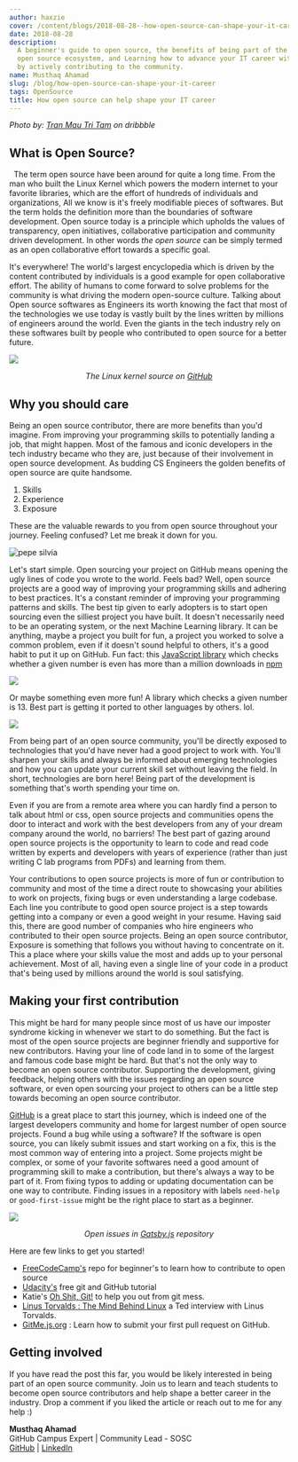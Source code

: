 ```yaml
---
author: haxzie
cover: /content/blogs/2018-08-28--how-open-source-can-shape-your-it-career/cover.png
date: 2018-08-28
description:
  A beginner's guide to open source, the benefits of being part of the
  open source ecosystem, and Learning how to advance your IT career with open source
  by actively contributing to the community.
name: Musthaq Ahamad
slug: /blog/how-open-source-can-shape-your-it-career
tags: OpenSource
title: How open source can help shape your IT career
---
```


_Photo by: [Tran Mau Tri Tam](https://dribbble.com/shots/4813890-SPACE) on dribbble_

## What is Open Source?

&nbsp; The term open source have been around for quite a long time. From the man who built the Linux Kernel which powers the modern internet to your favorite libraries, which are the effort of hundreds of individuals and organizations, All we know is it's freely modifiable pieces of softwares. But the term holds the definition more than the boundaries of software development. Open source today is a principle which upholds the values of transparency, open initiatives, collaborative participation and community driven development. In other words _the open source_ can be simply termed as an open collaborative effort towards a specific goal.

It's everywhere! The world's largest encyclopedia which is driven by the content contributed by individuals is a good example for open collaborative effort. The ability of humans to come forward to solve problems for the community is what driving the modern open-source culture. Talking about Open source softwares as Engineers its worth knowing the fact that most of the technologies we use today is vastly built by the lines written by millions of engineers around the world. Even the giants in the tech industry rely on these softwares built by people who contributed to open source for a better future.

<p>
<image src="/content/blogs/2018-08-28--how-open-source-can-shape-your-it-career/linux.png"/>
</p>
<center><i>The Linux kernel source on <a href="https://github.com/torvalds/linux">GitHub</a></i></center>

## Why you should care

Being an open source contributor, there are more benefits than you'd imagine. From improving your programming skills to potentially landing a job, that might happen. Most of the famous and iconic developers in the tech industry became who they are, just because of their involvement in open source development. As budding CS Engineers the golden benefits of open source are quite handsome.

1. Skills
2. Experience
3. Exposure

These are the valuable rewards to you from open source throughout your journey. Feeling confused? Let me break it down for you.

![pepe silvia](https://media.giphy.com/media/l0IylOPCNkiqOgMyA/giphy.gif)

Let's start simple. Open sourcing your project on GitHub means opening the ugly lines of code you wrote to the world. Feels bad? Well, open source projects are a good way of improving your programming skills and adhering to best practices. It's a constant reminder of improving your programming patterns and skills. The best tip given to early adopters is to start open sourcing even the silliest project you have built. It doesn't necessarily need to be an operating system, or the next Machine Learning library. It can be anything, maybe a project you built for fun, a project you worked to solve a common problem, even if it doesn't sound helpful to others, it's a good habit to put it up on GitHub. Fun fact: this [JavaScript library](https://www.npmjs.com/package/is-even) which checks whether a given number is even has more than a million downloads in [npm](https://npmjs.org)

<p>
<image src="/content/blogs/2018-08-28--how-open-source-can-shape-your-it-career/iseven.png"/>
</p>

Or maybe something even more fun!
A library which checks a given number is 13. Best part is getting it ported to other languages by others. lol.

<p>
<image src="/content/blogs/2018-08-28--how-open-source-can-shape-your-it-career/isthirteen.png"/>
</p>

From being part of an open source community, you'll be directly exposed to technologies that you'd have never had a good project to work with. You'll sharpen your skills and always be informed about emerging technologies and how you can update your current skill set without leaving the field. In short, technologies are born here! Being part of the development is something that's worth spending your time on.

Even if you are from a remote area where you can hardly find a person to talk about html or css, open source projects and communities opens the door to interact and work with the best developers from any of your dream company around the world, no barriers! The best part of gazing around open source projects is the opportunity to learn to code and read code written by experts and developers with years of experience (rather than just writing C lab programs from PDFs) and learning from them.

Your contributions to open source projects is more of fun or contribution to community and most of the time a direct route to showcasing your abilities to work on projects, fixing bugs or even understanding a large codebase. Each line you contribute to good open source project is a step towards getting into a company or even a good weight in your resume. Having said this, there are good number of companies who hire engineers who contributed to their open source projects. Being an open source contributor, Exposure is something that follows you without having to concentrate on it. This a place where your skills value the most and adds up to your personal achievement. Most of all, having even a single line of your code in a product that's being used by millions around the world is soul satisfying.

## Making your first contribution

This might be hard for many people since most of us have our imposter syndrome kicking in whenever we start to do something. But the fact is most of the open source projects are beginner friendly and supportive for new contributors. Having your line of code land in to some of the largest and famous code base might be hard. But that's not the only way to become an open source contributor. Supporting the development, giving feedback, helping others with the issues regarding an open source software, or even open sourcing your project to others can be a little step towards becoming an open source contributor.

[GitHub](https://github.com) is a great place to start this journey, which is indeed one of the largest developers community and home for largest number of open source projects. Found a bug while using a software? If the software is open source, you can likely submit issues and start working on a fix, this is the most common way of entering into a project. Some projects might be complex, or some of your favorite softwares need a good amount of programming skill to make a contribution, but there's always a way to be part of it. From fixing typos to adding or updating documentation can be one way to contribute. Finding issues in a repository with labels `need-help` or `good-first-issue` might be the right place to start as a beginner.

<p>
<image src="/content/blogs/2018-08-28--how-open-source-can-shape-your-it-career/gatsby.png"/>
</p>
<center><i>Open issues in <a href="https://github.com/gatsbyjs/gatsby/issues?q=is%3Aissue+is%3Aopen+label%3A%22status%3A+help+wanted%22">Gatsby.js</a> repository</i></center>

Here are few links to get you started!

- [FreeCodeCamp's](https://github.com/freeCodeCamp/how-to-contribute-to-open-source) repo for beginner's to learn how to contribute to open source
- [Udacity's](https://in.udacity.com/course/how-to-use-git-and-github--ud775-india) free git and GitHub tutorial
- Katie's [Oh Shit, Git!](https://ohshitgit.com/) to help you out from git mess.
- [Linus Torvalds : The Mind Behind Linux](https://www.ted.com/talks/linus_torvalds_the_mind_behind_linux?language=en) a Ted interview with Linus Torvalds.
- [GitMe.js.org](https://gime.js.org) : Learn how to submit your first pull request on GitHub.

## Getting involved

If you have read the post this far, you would be likely interested in being part of an open source community. Join us to learn and teach students to become open source contributors and help shape a better career in the industry. Drop a comment if you liked the article or reach out to me for any help :)

**Musthaq Ahamad**  
GitHub Campus Expert | Community Lead - SOSC  
[GitHub](https://github.com/haxzie) | [LinkedIn](https://linkedin.com/in/haxzie)

